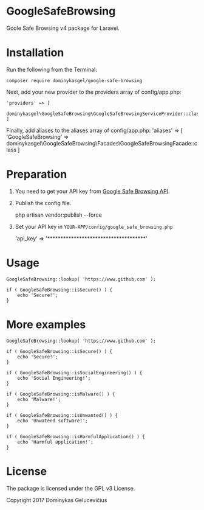 GoogleSafeBrowsing
=====

Goole Safe Browsing v4 package for Laravel.

Installation
====

Run the following from the Terminal:

    composer require dominykasgel/google-safe-browsing

Next, add your new provider to the providers array of config/app.php:

    'providers' => [
        dominykasgel\GoogleSafeBrowsing\GoogleSafeBrowsingServiceProvider::class,
    ]

Finally, add aliases to the aliases array of config/app.php:
    'aliases' => [
        'GoogleSafeBrowsing' => dominykasgel\GoogleSafeBrowsing\Facades\GoogleSafeBrowsingFacade::class
    ]

Preparation
====

1. You need to get your API key from [Google Safe Browsing API](https://developers.google.com/safe-browsing/v4/get-started).  
2. Publish the config file.

    php artisan vendor:publish --force
    
3. Set your API key in `YOUR-APP/config/google_safe_browsing.php`

    'api_key' => '*************************************'

Usage
====
    GoogleSafeBrowsing::lookup( 'https://www.github.com' );

    if ( GoogleSafeBrowsing::isSecure() ) {
        echo 'Secure!';
    }

More examples
====
    GoogleSafeBrowsing::lookup( 'https://www.github.com' );

    if ( GoogleSafeBrowsing::isSecure() ) {
        echo 'Secure!';
    }

    if ( GoogleSafeBrowsing::isSocialEngineering() ) {
        echo 'Social Engineering!';
    }

    if ( GoogleSafeBrowsing::isMalware() ) {
        echo 'Malware!';
    }

    if ( GoogleSafeBrowsing::isUnwanted() ) {
        echo 'Unwatend software!';
    }

    if ( GoogleSafeBrowsing::isHarmfulApplication() ) {
        echo 'Harmful application!';
    }

License
====

The package is licensed under the GPL v3 License.

Copyright 2017 Dominykas Gelucevičius